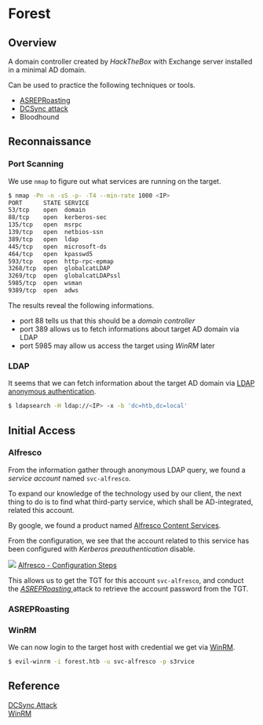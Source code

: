 # Forest

## Overview
A domain controller created by _HackTheBox_ with Exchange server installed in a minimal AD domain.

Can be used to practice the following techniques or tools.

* [ASREPRoasting](../../windows/auth/kerberos.md#asreproasting)
* [DCSync attack](../../windows/auth/credential/credential\_dumping.md#dcsync-attack)
* Bloodhound

## Reconnaissance
### Port Scanning

We use `nmap` to figure out what services are running on the target.

```bash
$ nmap -Pn -n -sS -p- -T4 --min-rate 1000 <IP>
PORT      STATE SERVICE
53/tcp    open  domain
88/tcp    open  kerberos-sec
135/tcp   open  msrpc
139/tcp   open  netbios-ssn
389/tcp   open  ldap
445/tcp   open  microsoft-ds
464/tcp   open  kpasswd5
593/tcp   open  http-rpc-epmap
3268/tcp  open  globalcatLDAP
3269/tcp  open  globalcatLDAPssl
5985/tcp  open  wsman
9389/tcp  open  adws
```

The results reveal the following informations.

* port 88 tells us that this should be a _domain controller_
* port 389 allows us to fetch informations about target AD domain via LDAP
* port 5985 may allow us access the target using _WinRM_ later

### LDAP

It seems that we can fetch information about the target AD domain via [LDAP anonymous authentication](../../windows/ad/infrastructure/ldap.md#anonymous-authentication).

```bash
$ ldapsearch -H ldap://<IP> -x -b 'dc=htb,dc=local'
```

## Initial Access
### Alfresco

From the information gather through anonymous LDAP query, we found a _service account_ named `svc-alfresco`.

To expand our knowledge of the technology used by our client, the next thing to do is to find what third-party service, which shall be AD-integrated, related this account.

By google, we found a product named [Alfresco Content Services](https://docs.alfresco.com/content-services/7.0).

From the configuration, we see that the account related to this service has been configured with _Kerberos preauthentication_ disable.

![](../../images/forest\_alfresco.png) [Alfresco - Configuration Steps](https://docs.alfresco.com/process-services/latest/config/authenticate/#configuration-steps)

This allows us to get the TGT for this account `svc-alfresco`, and conduct the [_ASREPRoasting_](../../windows/auth/kerberos.md#asreproasting)[ ](../../windows/auth/kerberos.md#asreproasting)attack to retrieve the account password from the TGT.

### ASREPRoasting

### WinRM

We can now login to the target host with credential we get via [WinRM](../../windows/execution/remote/winrm.md).

```bash
$ evil-winrm -i forest.htb -u svc-alfresco -p s3rvice
```

## Reference
[DCSync Attack](../../windows/auth/credential/credential\_dumping.md#dcsync-attack)\
[WinRM](../../windows/execution/remote/winrm.md)
